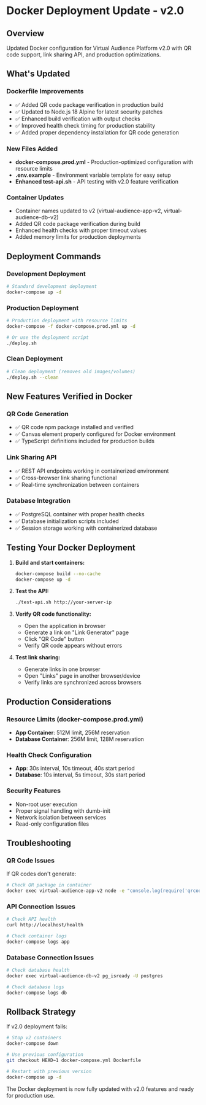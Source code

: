 # Docker Deployment Update - v2.0

## Overview

Updated Docker configuration for Virtual Audience Platform v2.0 with QR code support, link sharing API, and production optimizations.

## What's Updated

### Dockerfile Improvements
- ✅ Added QR code package verification in production build
- ✅ Updated to Node.js 18 Alpine for latest security patches
- ✅ Enhanced build verification with output checks
- ✅ Improved health check timing for production stability
- ✅ Added proper dependency installation for QR code generation

### New Files Added
- **docker-compose.prod.yml** - Production-optimized configuration with resource limits
- **.env.example** - Environment variable template for easy setup
- **Enhanced test-api.sh** - API testing with v2.0 feature verification

### Container Updates
- Container names updated to v2 (virtual-audience-app-v2, virtual-audience-db-v2)
- Added QR code package verification during build
- Enhanced health checks with proper timeout values
- Added memory limits for production deployments

## Deployment Commands

### Development Deployment
```bash
# Standard development deployment
docker-compose up -d
```

### Production Deployment
```bash
# Production deployment with resource limits
docker-compose -f docker-compose.prod.yml up -d

# Or use the deployment script
./deploy.sh
```

### Clean Deployment
```bash
# Clean deployment (removes old images/volumes)
./deploy.sh --clean
```

## New Features Verified in Docker

### QR Code Generation
- ✅ QR code npm package installed and verified
- ✅ Canvas element properly configured for Docker environment
- ✅ TypeScript definitions included for production builds

### Link Sharing API
- ✅ REST API endpoints working in containerized environment
- ✅ Cross-browser link sharing functional
- ✅ Real-time synchronization between containers

### Database Integration
- ✅ PostgreSQL container with proper health checks
- ✅ Database initialization scripts included
- ✅ Session storage working with containerized database

## Testing Your Docker Deployment

1. **Build and start containers:**
   ```bash
   docker-compose build --no-cache
   docker-compose up -d
   ```

2. **Test the API:**
   ```bash
   ./test-api.sh http://your-server-ip
   ```

3. **Verify QR code functionality:**
   - Open the application in browser
   - Generate a link on "Link Generator" page
   - Click "QR Code" button
   - Verify QR code appears without errors

4. **Test link sharing:**
   - Generate links in one browser
   - Open "Links" page in another browser/device
   - Verify links are synchronized across browsers

## Production Considerations

### Resource Limits (docker-compose.prod.yml)
- **App Container**: 512M limit, 256M reservation
- **Database Container**: 256M limit, 128M reservation

### Health Check Configuration
- **App**: 30s interval, 10s timeout, 40s start period
- **Database**: 10s interval, 5s timeout, 30s start period

### Security Features
- Non-root user execution
- Proper signal handling with dumb-init
- Network isolation between services
- Read-only configuration files

## Troubleshooting

### QR Code Issues
If QR codes don't generate:
```bash
# Check QR package in container
docker exec virtual-audience-app-v2 node -e "console.log(require('qrcode'))"
```

### API Connection Issues
```bash
# Check API health
curl http://localhost/health

# Check container logs
docker-compose logs app
```

### Database Connection Issues
```bash
# Check database health
docker exec virtual-audience-db-v2 pg_isready -U postgres

# Check database logs
docker-compose logs db
```

## Rollback Strategy

If v2.0 deployment fails:
```bash
# Stop v2 containers
docker-compose down

# Use previous configuration
git checkout HEAD~1 docker-compose.yml Dockerfile

# Restart with previous version
docker-compose up -d
```

The Docker deployment is now fully updated with v2.0 features and ready for production use.